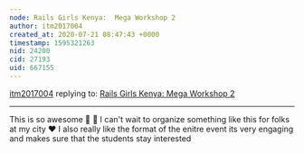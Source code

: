 ```yaml
---
node: Rails Girls Kenya:  Mega Workshop 2
author: itm2017004
created_at: 2020-07-21 08:47:43 +0000
timestamp: 1595321263
nid: 24200
cid: 27193
uid: 667155
---
```




[itm2017004](../profile/itm2017004) replying to: [Rails Girls Kenya:  Mega Workshop 2](../notes/cess/07-20-2020/mega-workshop-2-by-rails-girls-kenya)

----
This is so awesome 🎉 🎉 I can't wait to organize something like this for folks at my city ❤️ I also really like the format of the enitre event its very engaging and makes sure that the students stay interested 